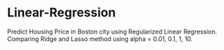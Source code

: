 # Linear-Regression
Predict Housing Price in Boston city using Regularized Linear Regression.
Comparing Ridge and Lasso method using alpha = 0.01, 0.1, 1, 10.

